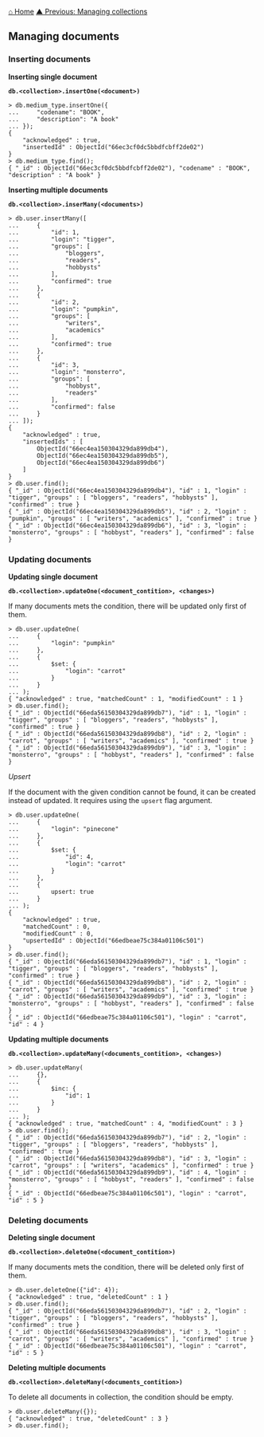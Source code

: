 [⌂ Home](../../README.md)
[▲ Previous: Managing collections](managing_collections.md)

## Managing documents

### Inserting documents

**Inserting single document**

**`db.<collection>.insertOne(<document>)`**

```
> db.medium_type.insertOne({
...     "codename": "BOOK",
...     "description": "A book"
... });
{
	"acknowledged" : true,
	"insertedId" : ObjectId("66ec3cf0dc5bbdfcbff2de02")
}
> db.medium_type.find();
{ "_id" : ObjectId("66ec3cf0dc5bbdfcbff2de02"), "codename" : "BOOK", "description" : "A book" }
```

**Inserting multiple documents**

**`db.<collection>.inserMany(<documents>)`**

```
> db.user.insertMany([
...     {
...         "id": 1,
...         "login": "tigger",
...         "groups": [
...             "bloggers",
...             "readers",
...             "hobbysts"
...         ],
...         "confirmed": true
...     },
...     {
...         "id": 2,
...         "login": "pumpkin",
...         "groups": [
...             "writers",
...             "academics"
...         ],
...         "confirmed": true
...     },
...     {
...         "id": 3,
...         "login": "monsterro",
...         "groups": [
...             "hobbyst",
...             "readers"
...         ],
...         "confirmed": false
...     }
... ]);
{
	"acknowledged" : true,
	"insertedIds" : [
		ObjectId("66ec4ea150304329da899db4"),
		ObjectId("66ec4ea150304329da899db5"),
		ObjectId("66ec4ea150304329da899db6")
	]
}
> db.user.find();
{ "_id" : ObjectId("66ec4ea150304329da899db4"), "id" : 1, "login" : "tigger", "groups" : [ "bloggers", "readers", "hobbysts" ], "confirmed" : true }
{ "_id" : ObjectId("66ec4ea150304329da899db5"), "id" : 2, "login" : "pumpkin", "groups" : [ "writers", "academics" ], "confirmed" : true }
{ "_id" : ObjectId("66ec4ea150304329da899db6"), "id" : 3, "login" : "monsterro", "groups" : [ "hobbyst", "readers" ], "confirmed" : false }
```

### Updating documents

**Updating single document**

**`db.<collection>.updateOne(<document_contition>, <changes>)`**

If many documents mets the condition, there will be updated only first of them.

```
> db.user.updateOne(
...     {
...         "login": "pumpkin"
...     },
...     {
...         $set: {
...             "login": "carrot"
...         }
...     }
... );
{ "acknowledged" : true, "matchedCount" : 1, "modifiedCount" : 1 }
> db.user.find();
{ "_id" : ObjectId("66eda56150304329da899db7"), "id" : 1, "login" : "tigger", "groups" : [ "bloggers", "readers", "hobbysts" ], "confirmed" : true }
{ "_id" : ObjectId("66eda56150304329da899db8"), "id" : 2, "login" : "carrot", "groups" : [ "writers", "academics" ], "confirmed" : true }
{ "_id" : ObjectId("66eda56150304329da899db9"), "id" : 3, "login" : "monsterro", "groups" : [ "hobbyst", "readers" ], "confirmed" : false }
```

*Upsert*

If the document with the given condition cannot be found, it can be created instead of updated. It requires using the `upsert` flag argument.

```
> db.user.updateOne(
...     {
...         "login": "pinecone"
...     },
...     {
...         $set: {
...             "id": 4,
...             "login": "carrot"
...         }
...     },
...     {
...         upsert: true
...     }
... );
{
	"acknowledged" : true,
	"matchedCount" : 0,
	"modifiedCount" : 0,
	"upsertedId" : ObjectId("66edbeae75c384a01106c501")
}
> db.user.find();
{ "_id" : ObjectId("66eda56150304329da899db7"), "id" : 1, "login" : "tigger", "groups" : [ "bloggers", "readers", "hobbysts" ], "confirmed" : true }
{ "_id" : ObjectId("66eda56150304329da899db8"), "id" : 2, "login" : "carrot", "groups" : [ "writers", "academics" ], "confirmed" : true }
{ "_id" : ObjectId("66eda56150304329da899db9"), "id" : 3, "login" : "monsterro", "groups" : [ "hobbyst", "readers" ], "confirmed" : false }
{ "_id" : ObjectId("66edbeae75c384a01106c501"), "login" : "carrot", "id" : 4 }
```

**Updating multiple documents**

**`db.<collection>.updateMany(<documents_contition>, <changes>)`**

```
> db.user.updateMany(
...     {},
...     {
...         $inc: {
...             "id": 1
...         }
...     }
... );
{ "acknowledged" : true, "matchedCount" : 4, "modifiedCount" : 3 }
> db.user.find();
{ "_id" : ObjectId("66eda56150304329da899db7"), "id" : 2, "login" : "tigger", "groups" : [ "bloggers", "readers", "hobbysts" ], "confirmed" : true }
{ "_id" : ObjectId("66eda56150304329da899db8"), "id" : 3, "login" : "carrot", "groups" : [ "writers", "academics" ], "confirmed" : true }
{ "_id" : ObjectId("66eda56150304329da899db9"), "id" : 4, "login" : "monsterro", "groups" : [ "hobbyst", "readers" ], "confirmed" : false }
{ "_id" : ObjectId("66edbeae75c384a01106c501"), "login" : "carrot", "id" : 5 }
```

### Deleting documents

**Deleting single document**

**`db.<collection>.deleteOne(<document_contition>)`**

If many documents mets the condition, there will be deleted only first of them.

```
> db.user.deleteOne({"id": 4});
{ "acknowledged" : true, "deletedCount" : 1 }
> db.user.find();
{ "_id" : ObjectId("66eda56150304329da899db7"), "id" : 2, "login" : "tigger", "groups" : [ "bloggers", "readers", "hobbysts" ], "confirmed" : true }
{ "_id" : ObjectId("66eda56150304329da899db8"), "id" : 3, "login" : "carrot", "groups" : [ "writers", "academics" ], "confirmed" : true }
{ "_id" : ObjectId("66edbeae75c384a01106c501"), "login" : "carrot", "id" : 5 }
```

**Deleting multiple documents**

**`db.<collection>.deleteMany(<documents_contition>)`**

To delete all documents in collection, the condition should be empty.

```
> db.user.deleteMany({});
{ "acknowledged" : true, "deletedCount" : 3 }
> db.user.find();
```
